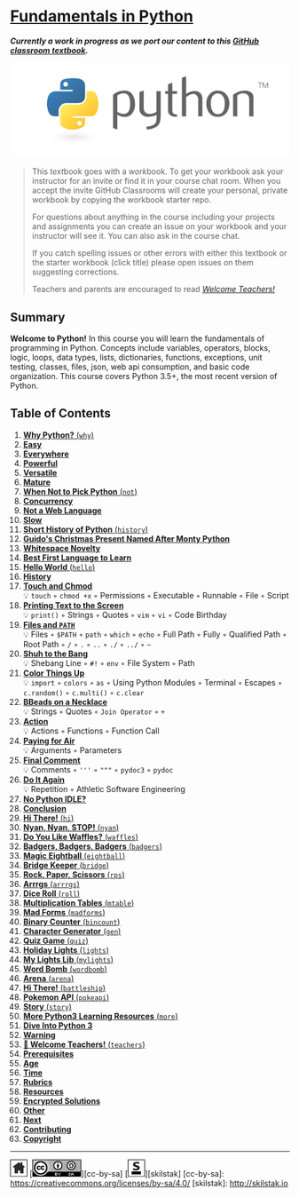 # [Fundamentals in Python][work]
[work]: https://github.com/skilstak/pyfun-work/blob/master/README.md

***Currently a work in progress as we port our content to this [GitHub
classroom textbook][text-work].***

[text-work]: https://blog.skilstak.io/github-as-text-book-and-work-book-828ffada9542#.etr9ts7me

![](/assets/python.png)

> This *text*book goes with a *work*book. To get your workbook ask your
> instructor for an invite or find it in your course chat room.
> When you accept the invite GitHub Classrooms will create your 
> personal, private workbook by copying the workbook starter repo.
> 
> For questions about anything in the course including your projects
> and assignments you can create an issue on your workbook and your
> instructor will see it. You can also ask in the course chat.
> 
> If you catch spelling issues or other errors with either this textbook
> or the starter workbook (click title) please open issues on them
> suggesting corrections.
> 
> Teachers and parents are encouraged to
> read [*Welcome Teachers!*](teachers/README.md)

## Summary

**Welcome to Python!** In this course you will learn the fundamentals
of programming in Python. Concepts include variables, operators,
blocks, logic, loops, data types, lists, dictionaries, functions,
exceptions, unit testing, classes, files, json, web api consumption,
and basic code organization. This course covers Python 3.5+, the most
recent version of Python.

## Table of Contents

1. [**Why Python?** (`why`)](why/README.md)
  1. [**Easy**](why/README.md#easy)
  2. [**Everywhere**](why/README.md#everywhere)
  3. [**Powerful**](why/README.md#powerful)
  4. [**Versatile**](why/README.md#versatile)
  5. [**Mature**](why/README.md#mature)
2. [**When Not to Pick Python** (`not`)](not/README.md)
  1. [**Concurrency**](not/README.md#concurrency)
  2. [**Not a Web Language**](not/README.md#not-a-web-language)
  3. [**Slow**](not/README.md#slow)
3. [**Short History of Python** (`history`)](history/README.md)
  1. [**Guido's Christmas Present Named After Monty Python**](history/README.md#guidos-christmas-present-named-after-monty-python)
  2. [**Whitespace Novelty**](history/README.md#whitespace-novelty)
  3. [**Best First Language to Learn**](history/README.md#best-first-language-to-learn)
4. [**Hello World** (`hello`)](hello/README.md)
  1. [**History**](hello/README.md#history)
  2. [**Touch and Chmod**](hello/README.md#touch-and-chmod)
      <br>💡 `touch` ◦ `chmod +x` ◦ Permissions ◦ Executable ◦ Runnable ◦ File ◦ Script
  3. [**Printing Text to the Screen**](hello/README.md#printing-text-to-the-screen)
      <br>💡 `print()` ◦ Strings ◦ Quotes ◦ `vim` ◦ `vi` ◦ Code Birthday
  4. [**Files and `PATH`**](hello/README.md#files-and-path)
      <br>💡 Files ◦ `$PATH` ◦ `path` ◦ `which` ◦ `echo` ◦ Full Path ◦ Fully ◦ Qualified Path ◦ Root Path ◦ `/` ◦ `.` ◦ `..` ◦ `./` ◦ `../` ◦ `~`
  5. [**Shuh to the Bang**](hello/README.md#shuh-to-the-bang)
      <br>💡 Shebang Line ◦ `#!` ◦ `env` ◦ File System ◦ Path
  6. [**Color Things Up**](hello/README.md#color-things-up)
      <br>💡 `import` ◦ `colors` ◦ `as` ◦ Using Python Modules ◦ Terminal ◦ Escapes ◦ `c.random()` ◦ `c.multi()` ◦ `c.clear`
  7. [**BBeads on a Necklace**](hello/README.md#bbeads-on-a-necklace)
      <br>💡 Strings ◦ Quotes ◦ `Join Operator` ◦ `+`
  8. [**Action**](hello/README.md#action)
      <br>💡 Actions ◦ Functions ◦ Function Call
  9. [**Paying for Air**](hello/README.md#paying-for-air)
      <br>💡 Arguments ◦ Parameters
  10. [**Final Comment**](hello/README.md#final-comment)
      <br>💡 Comments ◦ `'''` ◦ `"""` ◦ `pydoc3` ◦ `pydoc`
  11. [**Do It Again**](hello/README.md#do-it-again)
      <br>💡 Repetition ◦ Athletic Software Engineering
  12. [**No Python IDLE?**](hello/README.md#no-python-idle)
  13. [**Conclusion**](hello/README.md#conclusion)
5. [**Hi There!** (`hi`)](hi/README.md)
6. [**Nyan, Nyan, STOP!** (`nyan`)](nyan/README.md)
7. [**Do You Like Waffles?** (`waffles`)](waffles/README.md)
8. [**Badgers, Badgers, Badgers** (`badgers`)](badgers/README.md)
9. [**Magic Eightball** (`eightball`)](eightball/README.md)
10. [**Bridge Keeper** (`bridge`)](bridge/README.md)
11. [**Rock, Paper, Scissors** (`rps`)](rps/README.md)
12. [**Arrrgs** (`arrrgs`)](arrrgs/README.md)
13. [**Dice Roll** (`roll`)](roll/README.md)
14. [**Multiplication Tables** (`mtable`)](mtable/README.md)
15. [**Mad Forms** (`madforms`)](madforms/README.md)
16. [**Binary Counter** (`bincount`)](bincount/README.md)
17. [**Character Generator** (`gen`)](gen/README.md)
18. [**Quiz Game** (`quiz`)](quiz/README.md)
19. [**Holiday Lights** (`lights`)](lights/README.md)
20. [**My Lights Lib** (`mylights`)](mylights/README.md)
21. [**Word Bomb** (`wordbomb`)](wordbomb/README.md)
22. [**Arena** (`arena`)](arena/README.md)
23. [**Hi There!** (`battleship`)](battleship/README.md)
24. [**Pokemon API** (`pokeapi`)](pokeapi/README.md)
25. [**Story** (`story`)](story/README.md)
26. [**More Python3 Learning Resources** (`more`)](more/README.md)
  1. [**Dive Into Python 3**](more/README.md#dive-into-python-3)
  2. [**Warning**](more/README.md#warning)
27. [**🍎 Welcome Teachers!** (`teachers`)](teachers/README.md)
  1. [**Prerequisites**](teachers/README.md#prerequisites)
  2. [**Age**](teachers/README.md#age)
  3. [**Time**](teachers/README.md#time)
  4. [**Rubrics**](teachers/README.md#rubrics)
  5. [**Resources**](teachers/README.md#resources)
  6. [**Encrypted Solutions**](teachers/README.md#encrypted-solutions)
  7. [**Other**](teachers/README.md#other)
  8. [**Next**](teachers/README.md#next)
  9. [**Contributing**](teachers/README.md#contributing)
  10. [**Copyright**](teachers/README.md#copyright)

---
[![home](/assets/home-bw.png)](/README.md)
[![cc-by-sa](/assets/cc-by-sa.png)][cc-by-sa]
[![skilstak](/assets/skilstak-logo-bw.png)][skilstak]
[cc-by-sa]: https://creativecommons.org/licenses/by-sa/4.0/
[skilstak]: http://skilstak.io


